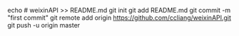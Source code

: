 echo # weixinAPI >> README.md
git init
git add README.md
git commit -m "first commit"
git remote add origin https://github.com/ccliang/weixinAPI.git
git push -u origin master
